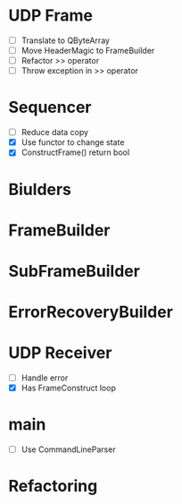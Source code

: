 # UDP Frame

- [ ] Translate to QByteArray
- [ ] Move HeaderMagic to FrameBuilder
- [ ] Refactor >> operator
- [ ] Throw exception in >> operator

# Sequencer

- [ ] Reduce data copy
- [x] Use functor to change state
- [x] ConstructFrame() return bool

# Biulders


# FrameBuilder


# SubFrameBuilder


# ErrorRecoveryBuilder


# UDP Receiver

- [ ] Handle error
- [x] Has FrameConstruct loop

# main

- [ ] Use CommandLineParser

# Refactoring


